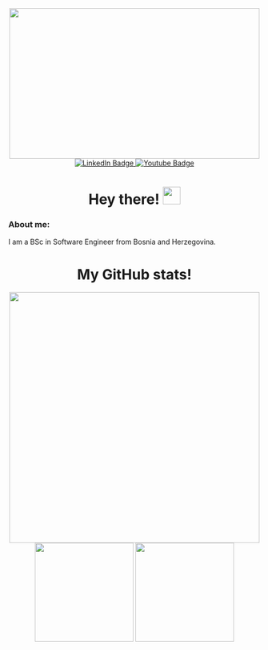 <div id="header" align="center">
  <img src="https://media.giphy.com/media/qgQUggAC3Pfv687qPC/giphy.gif" width="500" height="300"/>
  
  <div id="badges">
    <a href="https://www.linkedin.com/in/ridvan-okovic00/">
      <img src="https://img.shields.io/badge/LinkedIn-blue?style=for-the-badge&logo=linkedin&logoColor=white" alt="LinkedIn Badge"/>
    </a>
    <a href="https://www.instagram.com/ridvan.okovic/">
      <img src="https://img.shields.io/badge/Instagram-red?style=for-the-badge&logo=instagram&logoColor=white" alt="Youtube Badge"/>
    </a>
  </div>

  <h1>
    Hey there! 
    <img src="https://media.giphy.com/media/hvRJCLFzcasrR4ia7z/giphy.gif" width="35px"/>
  </h1>
  
  <div align="left">
    <h3>About me:</h3>
    <p>I am a BSc in Software Engineer from Bosnia and Herzegovina.</p>
  </div>

  <h1>
    My GitHub stats! 
  </h1>
  
  <img src="https://github-readme-streak-stats.herokuapp.com/?user=Ridvan-Okovic&theme=tokyonight" width="500px"/>
  <img height="197px" src="https://github-readme-stats-sigma-five.vercel.app/api/?username=Ridvan-Okovic&layout=compact&show_icons=true&langs_count=7&theme=tokyonight"/>
  <img height="197px" src="https://github-readme-stats-sigma-five.vercel.app/api/top-langs?username=Ridvan-Okovic&layout=compact&show_icons=true&langs_count=7&theme=tokyonight"/>

  
</div>




